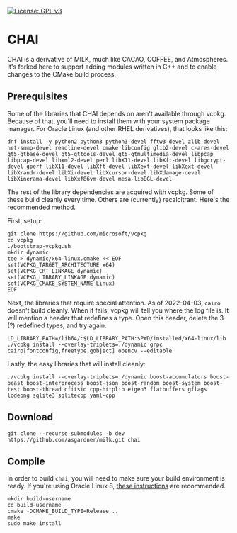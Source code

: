 [![License: GPL v3](https://img.shields.io/badge/License-GPL%20v3-blue.svg)](http://www.gnu.org/licenses/gpl-3.0)

# CHAI

CHAI is a derivative of MILK, much like CACAO, COFFEE, and Atmospheres. It's forked here to support adding modules written in C++ and to enable changes to the CMake build process.

## Prerequisites

Some of the libraries that CHAI depends on aren't available through vcpkg. Because of that, you'll need to install them with your system package manager. For Oracle Linux (and other RHEL derivatives), that looks like this:

	dnf install -y python2 python3 python3-devel fftw3-devel zlib-devel net-snmp-devel readline-devel cmake libconfig glib2-devel c-ares-devel qt5-qtbase-devel qt5-qttools-devel qt5-qtmultimedia-devel libpcap libpcap-devel libxml2-devel perl libX11-devel libXft-devel libgcrypt-devel gperf libX11-devel libXft-devel libXext-devel libXext-devel libXrandr-devel libXi-devel libXcursor-devel libXdamage-devel libXinerama-devel libXxf86vm-devel mesa-libEGL-devel 

The rest of the library dependencies are acquired with vcpkg. Some of these build cleanly every time. Others are (currently) recalcitrant. Here's the recommended method.

First, setup:

	git clone https://github.com/microsoft/vcpkg
	cd vcpkg
	./bootstrap-vcpkg.sh
	mkdir dynamic
	tee > dynamic/x64-linux.cmake << EOF
	set(VCPKG_TARGET_ARCHITECTURE x64)
	set(VCPKG_CRT_LINKAGE dynamic)
	set(VCPKG_LIBRARY_LINKAGE dynamic)
	set(VCPKG_CMAKE_SYSTEM_NAME Linux)
	EOF
	
Next, the libraries that require special attention. As of 2022-04-03, `cairo` doesn't build cleanly. When it fails, vcpkg will tell you where the log file is. It will mention a header that redefines a type. Open this header, delete the 3 (?) redefined types, and try again.

	LD_LIBRARY_PATH=/lib64/:$LD_LIBRARY_PATH:$PWD/installed/x64-linux/lib ./vcpkg install --overlay-triplets=./dynamic grpc cairo[fontconfig,freetype,gobject] opencv --editable

Lastly, the easy libraries that will install cleanly:

	./vcpkg install --overlay-triplets=./dynamic boost-accumulators boost-beast boost-interprocess boost-json boost-random boost-system boost-test boost-thread cfitsio cpp-httplib eigen3 flatbuffers gflags lodepng sqlite3 sqlitecpp yaml-cpp

## Download

	git clone --recurse-submodules -b dev https://github.com/asgardner/milk.git chai

## Compile

In order to build `chai`, you will need to make sure your build environment is ready. If you're using Oracle Linux 8, [these instructions](https://gitlab.com/-/snippets/2151560) are recommended.

	mkdir build-username
	cd build-username
	cmake -DCMAKE_BUILD_TYPE=Release ..
	make
	sudo make install
